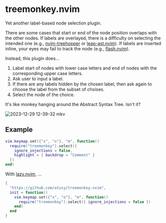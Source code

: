 # treemonkey.nvim

Yet another label-based node selection plugin.

There are some cases that start or end of the node position overlaps with the other nodes.
If labels are overlayed, there is a difficulty on selecting the intended one (e.g., [nvim-treehopper](https://github.com/mfussenegger/nvim-treehopper) or [leap-ast.nvim](https://github.com/ggandor/leap-ast.nvim)).
If labels are inserted inline, your eyes may fail to track the node (e.g., [flash.nvim](https://github.com/folke/flash.nvim)).

Instead, this plugin does...

1. Label start of nodes with lower case letters and end of nodes with the corresponding upper case letters.
2. Ask user to input a label.
3. If there are any labels hidden by the chosen label, then ask again to choose the label from the subset of choises.
4. Select the node of the choice.

It's like monkey hanging around the Abstract Syntax Tree. Isn't it?

![2023-12-29 12-39-32 mkv](https://github.com/atusy/treemonkey.nvim/assets/30277794/dc892ccb-a303-4232-abf4-1e56f9b4dc76)

## Example

```lua
vim.keymap.set({"x", "o"}, "m", function()
  require("treemonkey").select({
    ignore_injections = false,
    highlight = { backdrop = "Comment" }
  })
end)
```

With [lazy.nvim](https://github.com/folke/lazy.nvim/), ...

```lua
{
  "https://github.com/atusy/treemonkey.nvim",
  init = function()
    vim.keymap.set({"x", "o"}, "m", function()
      require("treemonkey").select({ ignore_injections = false })
    end)
  end
}
```
